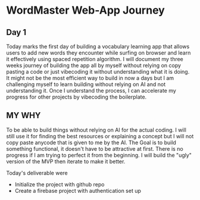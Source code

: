 # WordMaster Web-App Journey
## Day 1
Today marks the first day of building a vocabulary learning app that allows users to add new words they encounter while surfing on browser and learn it effectively using spaced repetition algorithm.
I will document my three weeks journey of building the app all by myself without relying on copy pasting a code or just vibecoding it without understanding what it is doing. It might not be the most efficient way to build in now a days but I am challenging myself to learn building without relying on AI and not understanding it. Once I understand the process, I can accelerate my progress for other projects by vibecoding the boilerplate. 
## MY WHY 
To be able to build things without relying on AI for the actual coding. I will still use it for finding the best resources or explaining a concept but I will not copy paste anycode that is given to me by the AI. The Goal is to build something functional, it doesn't have to be attractive at first. There is no progress if I am trying to perfect it from the beginning. I will build the "ugly" version of the MVP then iterate to make it better.

Today's deliverable were
- Initialize the project with github repo
- Create a firebase project with authentication set up
  
